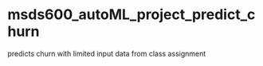 # msds600_autoML_project_predict_churn
predicts churn with limited input data from class assignment
